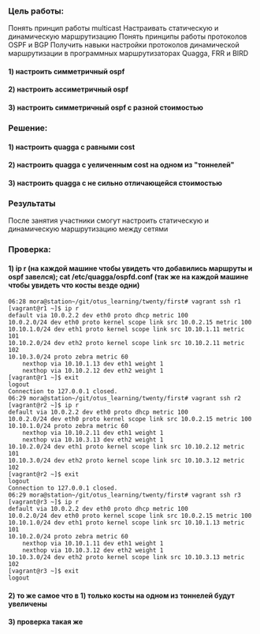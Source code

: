 ### Цель работы: 
Понять принцип работы multicast
Настраивать статическую и динамическую маршрутизацию
Понять принципы работы протоколов OSPF и BGP
Получить навыки настройки протоколов динамической маршрутизации в программных маршрутизаторах Quagga, FRR и BIRD

#### 1) настроить симметричный ospf 
#### 2) настроить ассиметричный ospf 
#### 3) настроить симметричный ospf с разной стоимостью  

### Решение: 
#### 1) настроить quagga c равными cost 
#### 2) настроить quagga с уеличенным cost на одном из "тоннелей"
#### 3) настроить quagga с не сильно отличающейся стоимостью 


### Результаты

После занятия участники смогут настроить статическую и динамическую маршрутизацию между сетями

### Проверка: 
#### 1) ip r (на каждой машине чтобы увидеть что добавились маршруты и ospf завелся); cat /etc/quagga/ospfd.conf (так же на каждой машине чтобы увидеть что косты везде одни)
```
06:28 mora@station~/git/otus_learning/twenty/first# vagrant ssh r1 
[vagrant@r1 ~]$ ip r 
default via 10.0.2.2 dev eth0 proto dhcp metric 100 
10.0.2.0/24 dev eth0 proto kernel scope link src 10.0.2.15 metric 100 
10.10.1.0/24 dev eth1 proto kernel scope link src 10.10.1.11 metric 101 
10.10.2.0/24 dev eth2 proto kernel scope link src 10.10.2.11 metric 102 
10.10.3.0/24 proto zebra metric 60 
	nexthop via 10.10.1.13 dev eth1 weight 1 
	nexthop via 10.10.2.12 dev eth2 weight 1 
[vagrant@r1 ~]$ exit
logout
Connection to 127.0.0.1 closed.
06:29 mora@station~/git/otus_learning/twenty/first# vagrant ssh r2
[vagrant@r2 ~]$ ip r 
default via 10.0.2.2 dev eth0 proto dhcp metric 100 
10.0.2.0/24 dev eth0 proto kernel scope link src 10.0.2.15 metric 100 
10.10.1.0/24 proto zebra metric 60 
	nexthop via 10.10.2.11 dev eth1 weight 1 
	nexthop via 10.10.3.13 dev eth2 weight 1 
10.10.2.0/24 dev eth1 proto kernel scope link src 10.10.2.12 metric 101 
10.10.3.0/24 dev eth2 proto kernel scope link src 10.10.3.12 metric 102 
[vagrant@r2 ~]$ exit
logout
Connection to 127.0.0.1 closed.
06:29 mora@station~/git/otus_learning/twenty/first# vagrant ssh r3
[vagrant@r3 ~]$ ip r 
default via 10.0.2.2 dev eth0 proto dhcp metric 100 
10.0.2.0/24 dev eth0 proto kernel scope link src 10.0.2.15 metric 100 
10.10.1.0/24 dev eth1 proto kernel scope link src 10.10.1.13 metric 101 
10.10.2.0/24 proto zebra metric 60 
	nexthop via 10.10.1.11 dev eth1 weight 1 
	nexthop via 10.10.3.12 dev eth2 weight 1 
10.10.3.0/24 dev eth2 proto kernel scope link src 10.10.3.13 metric 102 
[vagrant@r3 ~]$ exit
logout
```
#### 2) то же самое что в 1) только косты на одном из тоннелей будут увеличены
#### 3) проверка такая же
